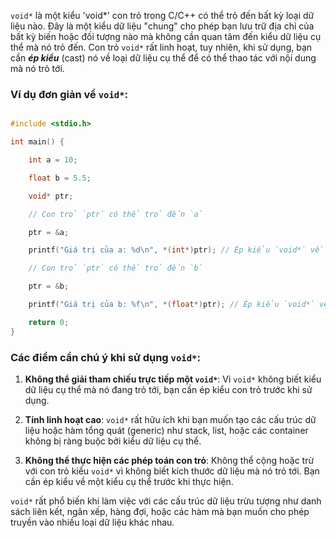 `void*` là một kiểu 'void*' con trỏ trong C/C++ có thể trỏ đến bất kỳ loại dữ liệu nào. Đây là một kiểu dữ liệu "chung" cho phép bạn lưu trữ địa chỉ của bất kỳ biến hoặc đối tượng nào mà không cần quan tâm đến kiểu dữ liệu cụ thể mà nó trỏ đến. Con trỏ `void*` rất linh hoạt, tuy nhiên, khi sử dụng, bạn cần ***ép kiểu*** (cast) nó về loại dữ liệu cụ thể để có thể thao tác với nội dung mà nó trỏ tới.

### Ví dụ đơn giản về `void*`:

```c

#include <stdio.h>

int main() {

    int a = 10;

    float b = 5.5;

    void* ptr;

    // Con trỏ `ptr` có thể trỏ đến `a`

    ptr = &a;

    printf("Giá trị của a: %d\n", *(int*)ptr); // Ép kiểu `void*` về `int*` trước khi giải tham chiếu

    // Con trỏ `ptr` có thể trỏ đến `b`

    ptr = &b;

    printf("Giá trị của b: %f\n", *(float*)ptr); // Ép kiểu `void*` về `float*` trước khi giải tham chiếu

    return 0;
}
```

### Các điểm cần chú ý khi sử dụng `void*`:

1. **Không thể giải tham chiếu trực tiếp một `void*`**: Vì `void*` không biết kiểu dữ liệu cụ thể mà nó đang trỏ tới, bạn cần ép kiểu con trỏ trước khi sử dụng.

2. **Tính linh hoạt cao**: `void*` rất hữu ích khi bạn muốn tạo các cấu trúc dữ liệu hoặc hàm tổng quát (generic) như stack, list, hoặc các container không bị ràng buộc bởi kiểu dữ liệu cụ thể.
   
3. **Không thể thực hiện các phép toán con trỏ**: Không thể cộng hoặc trừ với con trỏ kiểu `void*` vì không biết kích thước dữ liệu mà nó trỏ tới. Bạn cần ép kiểu về một kiểu cụ thể trước khi thực hiện.

`void*` rất phổ biến khi làm việc với các cấu trúc dữ liệu trừu tượng như danh sách liên kết, ngăn xếp, hàng đợi, hoặc các hàm mà bạn muốn cho phép truyền vào nhiều loại dữ liệu khác nhau.
